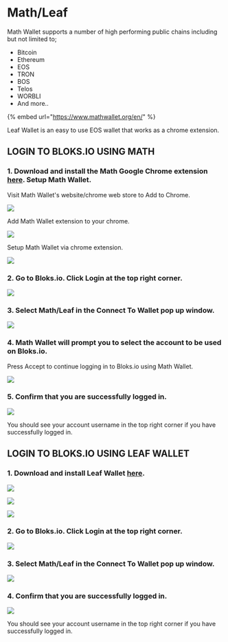 # Math/Leaf

Math Wallet supports a number of high performing public chains including but not limited to;

* Bitcoin
* Ethereum
* EOS
* TRON
* BOS
* Telos
* WORBLI
* And more..

{% embed url="https://www.mathwallet.org/en/" %}



Leaf Wallet is an easy to use EOS wallet that works as a chrome extension.

## LOGIN TO BLOKS.IO USING MATH

### 1. Download and install the Math Google Chrome extension [here](https://chrome.google.com/webstore/detail/math-wallet/afbcbjpbpfadlkmhmclhkeeodmamcflc). Setup Math Wallet.

Visit Math Wallet's website/chrome web store to Add to Chrome.

![](../../.gitbook/assets/image%20%2846%29.png)

Add Math Wallet extension to your chrome.

![](../../.gitbook/assets/image%20%28147%29.png)

Setup Math Wallet via chrome extension.

![](../../.gitbook/assets/image%20%2849%29.png)



### 2. Go to Bloks.io. Click Login at the top right corner.

![](../../.gitbook/assets/image%20%28129%29.png)

### 3. Select Math/Leaf in the Connect To Wallet pop up window. 

![](../../.gitbook/assets/image%20%28168%29.png)

### 4. Math Wallet will prompt you to select the account to be used on Bloks.io.

Press Accept to continue logging in to Bloks.io using Math Wallet.

![](../../.gitbook/assets/image%20%28149%29.png)



### 5. Confirm that you are successfully logged in.

![](../../.gitbook/assets/image%20%28152%29.png)

You should see your account username in the top right corner if you have successfully logged in.

## LOGIN TO BLOKS.IO USING LEAF WALLET

### 1. Download and install Leaf Wallet [here](https://chrome.google.com/webstore/detail/leafwallet-easy-to-use-eo/cihmoadaighcejopammfbmddcmdekcje?hl=en). 

![](../../.gitbook/assets/image%20%2818%29.png)

![](../../.gitbook/assets/image%20%28108%29.png)

![](../../.gitbook/assets/image%20%28153%29.png)

### 2. Go to Bloks.io. Click Login at the top right corner.

![](../../.gitbook/assets/image%20%28129%29.png)

### 3. Select Math/Leaf in the Connect To Wallet pop up window. 

![](../../.gitbook/assets/image%20%28168%29.png)

### 4. Confirm that you are successfully logged in.

![](../../.gitbook/assets/image%20%28152%29.png)

You should see your account username in the top right corner if you have successfully logged in.





